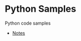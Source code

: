 # Python Samples
Python code samples

- [Notes](https://github.com/dave-mccollough/python_samples/blob/main/notes.md)

